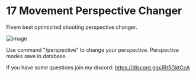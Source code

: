 # 17 Movement Perspective Changer
Fivem best optimizited shooting perspective changer.

![image](https://user-images.githubusercontent.com/79470974/132950973-bbfc1860-52a8-4dde-b7df-09344c063a33.png)

Use command "/perspective" to change your perspective. Perspective modes save in database.

If you have some questions join my discord: https://discord.gg/JRt5GktCcA

